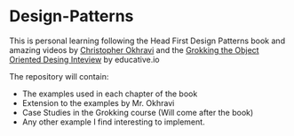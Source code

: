 # Design-Patterns

This is personal learning following the Head First Design Patterns book and amazing videos by [Christopher Okhravi](https://www.youtube.com/playlist?list=PLrhzvIcii6GNjpARdnO4ueTUAVR9eMBpc) and the [Grokking the Object Oriented Desing Inteview](https://www.educative.io/courses/grokking-the-object-oriented-design-interview) by educative.io

The repository will contain:

- The examples used in each chapter of the book
- Extension to the examples by Mr. Okhravi
- Case Studies in the Grokking course (Will come after the book)
- Any other example I find interesting to implement. 

